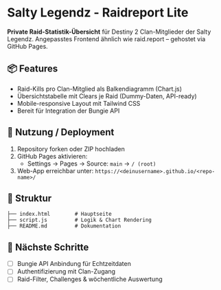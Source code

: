 # Salty Legendz - Raidreport Lite

**Private Raid-Statistik-Übersicht** für Destiny 2 Clan-Mitglieder der Salty Legendz. Angepasstes Frontend ähnlich wie raid.report – gehostet via GitHub Pages.

## 📦 Features

- Raid-Kills pro Clan-Mitglied als Balkendiagramm (Chart.js)
- Übersichtstabelle mit Clears je Raid (Dummy-Daten, API-ready)
- Mobile-responsive Layout mit Tailwind CSS
- Bereit für Integration der Bungie API

## 🚀 Nutzung / Deployment

1. Repository forken oder ZIP hochladen
2. GitHub Pages aktivieren:
   - Settings → Pages → Source: `main` → `/ (root)`
3. Web-App erreichbar unter: `https://<deinusername>.github.io/<repo-name>/`

## 🧱 Struktur

```
├── index.html        # Hauptseite
├── script.js         # Logik & Chart Rendering
├── README.md         # Dokumentation
```

## 🔮 Nächste Schritte

- [ ] Bungie API Anbindung für Echtzeitdaten
- [ ] Authentifizierung mit Clan-Zugang
- [ ] Raid-Filter, Challenges & wöchentliche Auswertung
